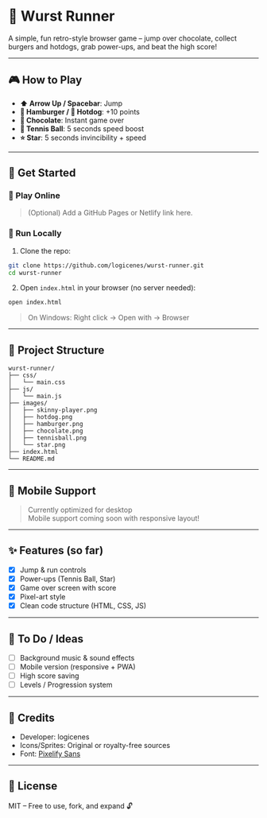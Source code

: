 # 🌭 Wurst Runner

A simple, fun retro-style browser game – jump over chocolate, collect burgers and hotdogs, grab power-ups, and beat the high score!

---

## 🎮 How to Play

- **⬆️ Arrow Up / Spacebar**: Jump
- **🍔 Hamburger / 🌭 Hotdog**: +10 points
- **🍫 Chocolate**: Instant game over
- **🎾 Tennis Ball**: 5 seconds speed boost
- **⭐ Star**: 5 seconds invincibility + speed

---

## 🚀 Get Started

### 🔗 Play Online
> (Optional) Add a GitHub Pages or Netlify link here.

### 📁 Run Locally

1. Clone the repo:

```bash
git clone https://github.com/logicenes/wurst-runner.git
cd wurst-runner
```

2. Open `index.html` in your browser (no server needed):

```bash
open index.html
```
> On Windows: Right click → Open with → Browser

---

## 🧱 Project Structure

```
wurst-runner/
├── css/
│   └── main.css
├── js/
│   └── main.js
├── images/
│   ├── skinny-player.png
│   ├── hotdog.png
│   ├── hamburger.png
│   ├── chocolate.png
│   ├── tennisball.png
│   └── star.png
├── index.html
└── README.md
```

---

## 📱 Mobile Support

> Currently optimized for desktop  
> Mobile support coming soon with responsive layout!

---

## ✨ Features (so far)

- [x] Jump & run controls
- [x] Power-ups (Tennis Ball, Star)
- [x] Game over screen with score
- [x] Pixel-art style
- [x] Clean code structure (HTML, CSS, JS)

---

## 🔧 To Do / Ideas

- [ ] Background music & sound effects
- [ ] Mobile version (responsive + PWA)
- [ ] High score saving
- [ ] Levels / Progression system

---

## 🧠 Credits

- Developer: logicenes
- Icons/Sprites: Original or royalty-free sources
- Font: [Pixelify Sans](https://fonts.google.com/specimen/Pixelify+Sans)

---

## 📄 License

MIT – Free to use, fork, and expand 🔓
